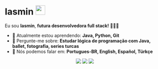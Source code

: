 # Iasmin <img src="https://github.com/TheDudeThatCode/TheDudeThatCode/blob/master/Assets/Mario_Hello_Big.gif" width="30px">

Eu sou <strong>Iasmin</strong>, <strong>futura desenvolvedora full stack!</strong> 👨🏻‍💻 

- 🚀 Atualmente estou aprendendo: <strong>Java, Python, Git</strong> 
- 💬 Pergunte-me sobre: <strong>Estudar lógica de programação com Java, ballet, fotografia, series turcas</strong>
- 📣 Nós podemos falar em: <strong>Portugues-BR, English, Español, Türkçe</strong>

<div align="center">

  <a href="#" alt="Gmail">
    <img src="https://img.shields.io/badge/-Gmail-FF0000?style=flat-square&labelColor=FF0000&logo=gmail&logoColor=white&link=ia.smincodes@gmail.com"/></a>

  <a href="#" alt="Linkedin">
    <img src="https://img.shields.io/badge/-Linkedin-0e76a8?style=flat-square&logo=Linkedin&logoColor=white&link=https://www.linkedin.com/in/iasminsantiago/" /></a>

  <a href="#" alt="Instagram">
    <img src="https://img.shields.io/badge/-Instagram-DF0174?style=flat-square&labelColor=DF0174&logo=instagram&logoColor=white&link=LINK-DO-SEU-INSTAGRAM"/></a>

</div>
